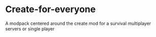 # Create-for-everyone
A modpack centered around the create mod for a survival multiplayer servers or single player
